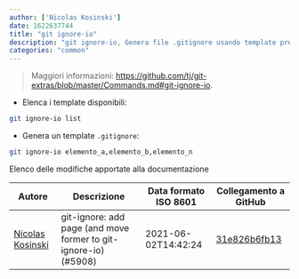 ```yaml
---
author: ['Nicolas Kosinski']
date: 1622637744
title: "git ignore-io"
description: "git ignore-io, Genera file .gitignore usando template predefiniti."
categories: "common"
---
```

> Maggiori informazioni: <https://github.com/tj/git-extras/blob/master/Commands.md#git-ignore-io>.

- Elenca i template disponibili:

```bash
git ignore-io list
```

- Genera un template `.gitignore`:

```bash
git ignore-io elemento_a,elemento_b,elemento_n
```
Elenco delle modifiche apportate alla documentazione


Autore | Descrizione | Data formato ISO 8601 | Collegamento a GitHub
------|-----|-----|-----
[Nicolas Kosinski](mailto:nicokosi@yahoo.com) | git-ignore: add page (and move former to git-ignore-io) (#5908) | 2021-06-02T14:42:24 | [31e826b6fb13](https://github.com/tldr-pages/tldr/commit/31e826b6fb13a3be11c9b96983c943c844a9c796)


